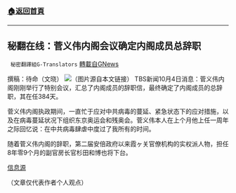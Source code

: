 ###  [:house:返回首頁](https://github.com/ourhimalayas/txt)
---


## 秘翻在线：菅义伟内阁会议确定内阁成员总辞职
` 秘密翻譯組G-Translators` [轉載自GNews](https://gnews.org/zh-hans/1572089/)

撰稿：待命（文晓）
![](https://assets.gnews.org/wp-content/uploads/2021/10/画像5-1.png)（图片源自本文链接）
TBS新闻10月4日消息：菅义伟内阁刚刚举行了特别会议，汇总了内阁成员的辞职信，最终确定了内阁成员的总辞职，其在任384天。

菅义伟内阁执政期间，一直忙于应对中共病毒的蔓延、紧急状态下的应对措施，以及在病毒蔓延状况下组织东京奥运会和残奥会。菅义伟本人在上个月他上任一周年之际回忆说：在中共病毒肆虐中度过了我所有的时间。

随着菅义伟内阁的辞职，第二届安倍政府以来霞ヶ关官僚机构的实权派人物，担任8年零9个月的副官房长官杉田和博也将下台。

[信息源](https://news.yahoo.co.jp/articles/2b873c978130433ad4de81f125ed91458eb7aa95)

（文章仅代表作者个人观点）
